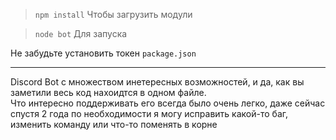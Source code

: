 > `npm install`
Чтобы загрузить модули

> `node bot`
Для запуска

Не забудьте установить токен `package.json`

***

Discord Bot с множеством инетересных возможностей, и да, как вы заметили весь код нахоидтся в одном файле.  
Что интересно поддерживать его всегда было очень легко, даже сейчас спустя 2 года по необходимости я могу исправить какой-то баг, изменить команду или что-то поменять в корне
